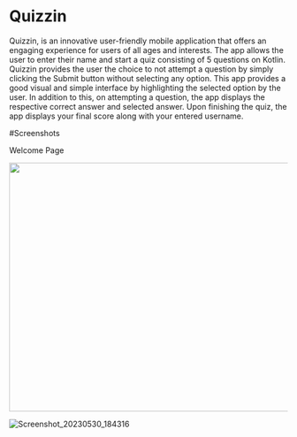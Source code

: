 # Quizzin
Quizzin, is an innovative user-friendly mobile application that offers an engaging experience for users of all ages and interests. The app allows the user to enter their name and start a quiz consisting of 5 questions on Kotlin. Quizzin provides the user the choice to not attempt a question by simply clicking the Submit button without selecting any option. This app provides a good visual and simple interface by highlighting the selected option by the user. In addition to this, on attempting a question, the app displays the respective correct answer and selected answer. Upon finishing the quiz, the app displays your final score along with your entered username.

#Screenshots

Welcome Page

<img src = "https://github.com/Agrim2112/Quizzin/assets/128930038/6d357333-5814-49db-ab6b-ae6b4de6fe05" height =450 width =2300> 


![Screenshot_20230530_184316](https://github.com/Agrim2112/Quizzin/assets/128930038/f5746bf4-c88b-4a20-907f-f5b036d678a3)
